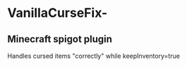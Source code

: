 # VanillaCurseFix-
## Minecraft spigot plugin
Handles cursed items "correctly" while keepInventory=true
